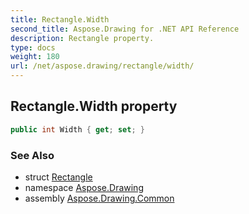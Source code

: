 ```yaml
---
title: Rectangle.Width
second_title: Aspose.Drawing for .NET API Reference
description: Rectangle property. 
type: docs
weight: 180
url: /net/aspose.drawing/rectangle/width/
---
```

## Rectangle.Width property

```csharp
public int Width { get; set; }
```

### See Also

* struct [Rectangle](../)
* namespace [Aspose.Drawing](../../rectangle/)
* assembly [Aspose.Drawing.Common](../../../)


